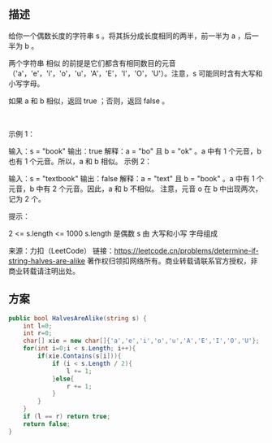 ## 描述

给你一个偶数长度的字符串 s 。将其拆分成长度相同的两半，前一半为 a ，后一半为 b 。

两个字符串 相似 的前提是它们都含有相同数目的元音（'a'，'e'，'i'，'o'，'u'，'A'，'E'，'I'，'O'，'U'）。注意，s 可能同时含有大写和小写字母。

如果 a 和 b 相似，返回 true ；否则，返回 false 。

 

示例 1：

输入：s = "book"
输出：true
解释：a = "bo" 且 b = "ok" 。a 中有 1 个元音，b 也有 1 个元音。所以，a 和 b 相似。
示例 2：

输入：s = "textbook"
输出：false
解释：a = "text" 且 b = "book" 。a 中有 1 个元音，b 中有 2 个元音。因此，a 和 b 不相似。
注意，元音 o 在 b 中出现两次，记为 2 个。
 

提示：

2 <= s.length <= 1000
s.length 是偶数
s 由 大写和小写 字母组成

来源：力扣（LeetCode）
链接：https://leetcode.cn/problems/determine-if-string-halves-are-alike
著作权归领扣网络所有。商业转载请联系官方授权，非商业转载请注明出处。

## 方案

```c#
public bool HalvesAreAlike(string s) {
    int l=0;
    int r=0;
    char[] xie = new char[]{'a','e','i','o','u','A','E','I','O','U'};
    for(int i=0;i < s.Length; i++){
        if(xie.Contains(s[i])){
            if (i < s.Length / 2){
                l += 1;
            }else{
                r += 1;
            }
        }
    }
    if (l == r) return true;
    return false;
}
```
